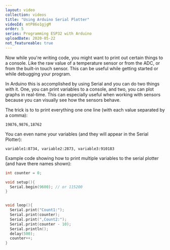 ```yaml
---
layout: video
collection: videos
title: "Using Arduino Serial Plotter"
videoId: mtP86o1gjgM
order: 5
series: Programming ESP32 with Arduino
uploadDate: 2020-05-22
not_featureable: true
---
```


Now while you're writing code, you might want to print out certain things to a console. Like the raw value of a temperature sensor or from the ADC, or from the built-in touch sensor. This can be useful while getting started or while debugging your program.

In Arduino this is accomplished by using Serial and you can do two things with it. One, you can print variables to a console, and two, you can plot graphs in real-time. This can especially useful when working with sensors because you can visually see how the sensors behave.

The trick is to to print everything one one line (with each value separated by a comma):

```
19876,9876,18762
```

You can even name your variables (and they will appear in the Serial Plotter):

```
variable1:8734, variable2:2873, variable3:910183
```

Example code showing how to print multiple variables to the serial plotter (and have there names shown):
```cpp
int counter = 0;

void setup(){
  Serial.begin(9600); // or 115200
}


void loop(){
  Serial.print("Count1:");
  Serial.print(counter);
  Serial.print(",Count2:");
  Serial.print(counter - 10);
  Serial.println();
  delay(500);
  counter++;
}
```